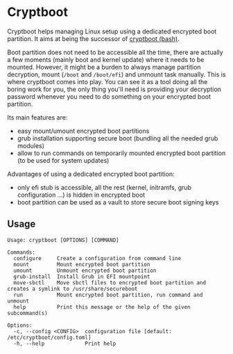 # Cryptboot

Cryptboot helps managing Linux setup using a dedicated encrypted boot partition.
It aims at being the successor of [cryptboot (bash)](https://github.com/xmikos/cryptboot).

Boot partition does not need to be accessible all the time, there are actually a few moments (mainly boot and kernel update) where it needs to be mounted.
However, it might be a burden to always manage partition decryption, mount (`/boot` and `/boot/efi`) and unmount task manually. This is where cryptboot comes into play.
You can see it as a tool doing all the boring work for you, the only thing you'll need is providing your decryption password whenever you need
to do something on your encrypted boot partition.

Its main features are:
* easy mount/umount encrypted boot partitions
* grub installation supporting secure boot (bundling all the needed grub modules)
* allow to run commands on temporarily mounted encrypted boot partition (to be used for system updates)
  
Advantages of using a dedicated encrypted boot partition:
* only efi stub is accessible, all the rest (kernel, initramfs, grub configuration ...) is hidden in encrypted boot
* boot partition can be used as a vault to store secure boot signing keys

## Usage

```
Usage: cryptboot [OPTIONS] [COMMAND]

Commands:
  configure     Create a configuration from command line
  mount         Mount encrypted boot partition
  umount        Unmount encrypted boot partition
  grub-install  Install Grub in EFI mountpoint
  move-sbctl    Move sbctl files to encrypted boot partition and creates a symlink to /usr/share/secureboot
  run           Mount encrypted boot partition, run command and unmount
  help          Print this message or the help of the given subcommand(s)

Options:
  -c, --config <CONFIG>  configuration file [default: /etc/cryptboot/config.toml]
  -h, --help             Print help
```
